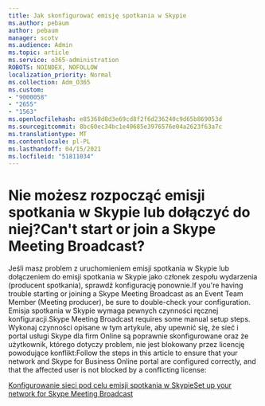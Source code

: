 ```yaml
---
title: Jak skonfigurować emisję spotkania w Skypie
ms.author: pebaum
author: pebaum
manager: scotv
ms.audience: Admin
ms.topic: article
ms.service: o365-administration
ROBOTS: NOINDEX, NOFOLLOW
localization_priority: Normal
ms.collection: Adm_O365
ms.custom:
- "9000058"
- "2655"
- "1563"
ms.openlocfilehash: e85368d8d3e69cd8f2f6d236240c9d65b869053d
ms.sourcegitcommit: 8bc60ec34bc1e40685e3976576e04a2623f63a7c
ms.translationtype: MT
ms.contentlocale: pl-PL
ms.lasthandoff: 04/15/2021
ms.locfileid: "51811034"
---
```

# <a name="cant-start-or-join-a-skype-meeting-broadcast"></a><span data-ttu-id="4f9e4-102">Nie możesz rozpocząć emisji spotkania w Skypie lub dołączyć do niej?</span><span class="sxs-lookup"><span data-stu-id="4f9e4-102">Can't start or join a Skype Meeting Broadcast?</span></span>

<span data-ttu-id="4f9e4-103">Jeśli masz problem z uruchomieniem emisji spotkania w Skypie lub dołączeniem do emisji spotkania w Skypie jako członek zespołu wydarzenia (producent spotkania), sprawdź konfigurację ponownie.</span><span class="sxs-lookup"><span data-stu-id="4f9e4-103">If you're having trouble starting or joining a Skype Meeting Broadcast as an Event Team Member (Meeting producer), be sure to double-check your configuration.</span></span> <span data-ttu-id="4f9e4-104">Emisja spotkania w Skypie wymaga pewnych czynności ręcznej konfiguracji.</span><span class="sxs-lookup"><span data-stu-id="4f9e4-104">Skype Meeting Broadcast requires some manual setup steps.</span></span> <span data-ttu-id="4f9e4-105">Wykonaj czynności opisane w tym artykule, aby upewnić się, że sieć i portal usługi Skype dla firm Online są poprawnie skonfigurowane oraz że użytkownik, którego dotyczy problem, nie jest blokowany przez licencję powodujące konflikt:</span><span class="sxs-lookup"><span data-stu-id="4f9e4-105">Follow the steps in this article to ensure that your network and Skype for Business Online portal are configured correctly, and that the affected user is not blocked by a conflicting license:</span></span>

[<span data-ttu-id="4f9e4-106">Konfigurowanie sieci pod celu emisji spotkania w Skypie</span><span class="sxs-lookup"><span data-stu-id="4f9e4-106">Set up your network for Skype Meeting Broadcast</span></span>](https://docs.microsoft.com/SkypeForBusiness/set-up-your-network-for-skype-meeting-broadcast/set-up-your-network-for-skype-meeting-broadcast)